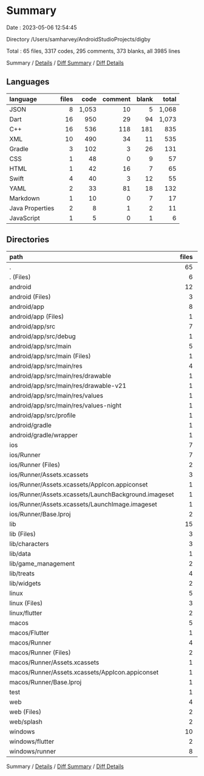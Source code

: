 # Summary

Date : 2023-05-06 12:54:45

Directory /Users/samharvey/AndroidStudioProjects/digby

Total : 65 files,  3317 codes, 295 comments, 373 blanks, all 3985 lines

Summary / [Details](details.md) / [Diff Summary](diff.md) / [Diff Details](diff-details.md)

## Languages
| language | files | code | comment | blank | total |
| :--- | ---: | ---: | ---: | ---: | ---: |
| JSON | 8 | 1,053 | 10 | 5 | 1,068 |
| Dart | 16 | 950 | 29 | 94 | 1,073 |
| C++ | 16 | 536 | 118 | 181 | 835 |
| XML | 10 | 490 | 34 | 11 | 535 |
| Gradle | 3 | 102 | 3 | 26 | 131 |
| CSS | 1 | 48 | 0 | 9 | 57 |
| HTML | 1 | 42 | 16 | 7 | 65 |
| Swift | 4 | 40 | 3 | 12 | 55 |
| YAML | 2 | 33 | 81 | 18 | 132 |
| Markdown | 1 | 10 | 0 | 7 | 17 |
| Java Properties | 2 | 8 | 1 | 2 | 11 |
| JavaScript | 1 | 5 | 0 | 1 | 6 |

## Directories
| path | files | code | comment | blank | total |
| :--- | ---: | ---: | ---: | ---: | ---: |
| . | 65 | 3,317 | 295 | 373 | 3,985 |
| . (Files) | 6 | 1,015 | 91 | 27 | 1,133 |
| android | 12 | 189 | 36 | 36 | 261 |
| android (Files) | 3 | 38 | 0 | 10 | 48 |
| android/app | 8 | 146 | 35 | 25 | 206 |
| android/app (Files) | 1 | 67 | 3 | 17 | 87 |
| android/app/src | 7 | 79 | 32 | 8 | 119 |
| android/app/src/debug | 1 | 5 | 4 | 1 | 10 |
| android/app/src/main | 5 | 69 | 24 | 6 | 99 |
| android/app/src/main (Files) | 1 | 29 | 6 | 2 | 37 |
| android/app/src/main/res | 4 | 40 | 18 | 4 | 62 |
| android/app/src/main/res/drawable | 1 | 9 | 0 | 1 | 10 |
| android/app/src/main/res/drawable-v21 | 1 | 9 | 0 | 1 | 10 |
| android/app/src/main/res/values | 1 | 13 | 9 | 1 | 23 |
| android/app/src/main/res/values-night | 1 | 9 | 9 | 1 | 19 |
| android/app/src/profile | 1 | 5 | 4 | 1 | 10 |
| android/gradle | 1 | 5 | 1 | 1 | 7 |
| android/gradle/wrapper | 1 | 5 | 1 | 1 | 7 |
| ios | 7 | 126 | 2 | 7 | 135 |
| ios/Runner | 7 | 126 | 2 | 7 | 135 |
| ios/Runner (Files) | 2 | 13 | 0 | 3 | 16 |
| ios/Runner/Assets.xcassets | 3 | 45 | 0 | 2 | 47 |
| ios/Runner/Assets.xcassets/AppIcon.appiconset | 1 | 1 | 0 | 0 | 1 |
| ios/Runner/Assets.xcassets/LaunchBackground.imageset | 1 | 21 | 0 | 1 | 22 |
| ios/Runner/Assets.xcassets/LaunchImage.imageset | 1 | 23 | 0 | 1 | 24 |
| ios/Runner/Base.lproj | 2 | 68 | 2 | 2 | 72 |
| lib | 15 | 936 | 19 | 87 | 1,042 |
| lib (Files) | 3 | 617 | 3 | 35 | 655 |
| lib/characters | 3 | 115 | 1 | 15 | 131 |
| lib/data | 1 | 14 | 0 | 6 | 20 |
| lib/game_management | 2 | 2 | 10 | 4 | 16 |
| lib/treats | 4 | 61 | 4 | 15 | 80 |
| lib/widgets | 2 | 127 | 1 | 12 | 140 |
| linux | 5 | 98 | 27 | 38 | 163 |
| linux (Files) | 3 | 86 | 18 | 27 | 131 |
| linux/flutter | 2 | 12 | 9 | 11 | 32 |
| macos | 5 | 372 | 3 | 11 | 386 |
| macos/Flutter | 1 | 8 | 3 | 4 | 15 |
| macos/Runner | 4 | 364 | 0 | 7 | 371 |
| macos/Runner (Files) | 2 | 20 | 0 | 6 | 26 |
| macos/Runner/Assets.xcassets | 1 | 1 | 0 | 0 | 1 |
| macos/Runner/Assets.xcassets/AppIcon.appiconset | 1 | 1 | 0 | 0 | 1 |
| macos/Runner/Base.lproj | 1 | 343 | 0 | 1 | 344 |
| test | 1 | 14 | 10 | 7 | 31 |
| web | 4 | 130 | 16 | 18 | 164 |
| web (Files) | 2 | 77 | 16 | 8 | 101 |
| web/splash | 2 | 53 | 0 | 10 | 63 |
| windows | 10 | 437 | 91 | 142 | 670 |
| windows/flutter | 2 | 11 | 9 | 11 | 31 |
| windows/runner | 8 | 426 | 82 | 131 | 639 |

Summary / [Details](details.md) / [Diff Summary](diff.md) / [Diff Details](diff-details.md)